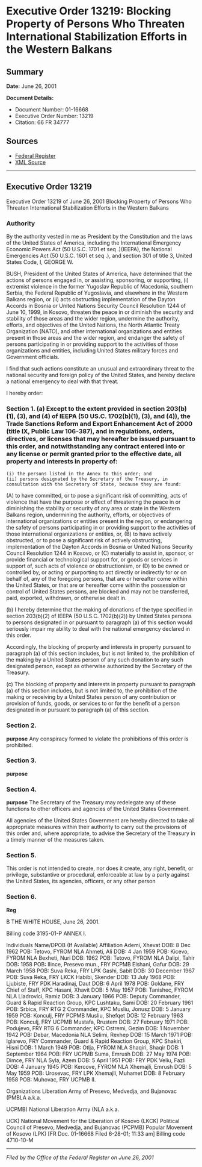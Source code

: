 # Executive Order 13219: Blocking Property of Persons Who Threaten International Stabilization Efforts in the Western Balkans

## Summary

**Date:** June 26, 2001

**Document Details:**
- Document Number: 01-16668
- Executive Order Number: 13219
- Citation: 66 FR 34777

## Sources
- [Federal Register](https://www.federalregister.gov/documents/2001/06/29/01-16668/blocking-property-of-persons-who-threaten-international-stabilization-efforts-in-the-western-balkans)
- [XML Source](https://www.federalregister.gov/documents/full_text/xml/2001/06/29/01-16668.xml)

---

## Executive Order 13219

Executive Order 13219 of June 26, 2001
Blocking Property of Persons Who Threaten International Stabilization Efforts in the Western Balkans
### Authority

By the authority vested in me as President by the Constitution and the laws of the United States of America, including the International Emergency Economic Powers Act (50 U.S.C. 1701 
et seq
.)(IEEPA), the National Emergencies Act (50 U.S.C. 1601 
et seq
.), and section 301 of title 3, United States Code,
I, GEORGE W.

BUSH, President of the United States of America, have determined that the actions of persons engaged in, or assisting, sponsoring, or supporting, (i) extremist violence in the former Yugoslav Republic of Macedonia, southern Serbia, the Federal Republic of Yugoslavia, and elsewhere in the Western Balkans region, or (ii) acts obstructing implementation of the Dayton Accords in Bosnia or United Nations Security Council Resolution 1244 of June 10, 1999, in Kosovo, threaten the peace in or diminish the security and stability of those areas and the wider region, undermine the authority, efforts, and objectives of the United Nations, the North Atlantic Treaty Organization (NATO), and other international organizations and entities present in those areas and the wider region, and endanger the safety of persons participating in or providing support to the activities of those organizations and entities, including United States military forces and Government officials.

I find that such actions constitute an unusual and extraordinary threat to the national security and foreign policy of the United States, and hereby declare a national emergency to deal with that threat.

I hereby order:
### Section 1. (a) Except to the extent provided in section 203(b)(1), (3), and (4) of IEEPA (50 US.C. 1702(b)(1), (3), and (4)), the Trade Sanctions Reform and Export Enhancement Act of 2000 (title IX, Public Law 106-387), and in regulations, orders, directives, or licenses that may hereafter be issued pursuant to this order, and notwithstanding any contract entered into or any license or permit granted prior to the effective date, all property and interests in property of:

    (i) the persons listed in the Annex to this order; and
    (ii) persons designated by the Secretary of the Treasury, in consultation with the Secretary of State, because they are found:
(A) to have committed, or to pose a significant risk of committing, acts of violence that have the purpose or effect of threatening the peace in or diminishing the stability or security of any area or state in the Western Balkans region, undermining the authority, efforts, or objectives of international organizations or entities present in the region, or endangering the safety of persons participating in or providing support to the activities of those international organizations or entities, or,
(B) to have actively obstructed, or to pose a significant risk of actively obstructing, implementation of the Dayton Accords in Bosnia or United Nations Security Council Resolution 1244 in Kosovo, or
(C) materially to assist in, sponsor, or provide financial or technological support for, or goods or services in support of, such acts of violence or obstructionism, or
(D) to be owned or controlled by, or acting or purporting to act directly or indirectly for or on behalf of, any of the foregoing persons, that are 
or hereafter come within the United States, or that are or hereafter come within the possession or control of United States persons, are blocked and may not be transferred, paid, exported, withdrawn, or otherwise dealt in.

(b) I hereby determine that the making of donations of the type specified in section 203(b)(2) of IEEPA (50 U.S.C. 1702(b)(2)) by United States persons to persons designated in or pursuant to paragraph (a) of this section would seriously impair my ability to deal with the national emergency declared in this order.

Accordingly, the blocking of property and interests in property pursuant to paragraph (a) of this section includes, but is not limited to, the prohibition of the making by a United States person of any such donation to any such designated person, except as otherwise authorized by the Secretary of the Treasury.

(c) The blocking of property and interests in property pursuant to paragraph (a) of this section includes, but is not limited to, the prohibition of the making or receiving by a United States person of any contribution or provision of funds, goods, or services to or for the benefit of a person designated in or pursuant to paragraph (a) of this section.
### Section 2.

**purpose**
 Any conspiracy formed to violate the prohibitions of this order is prohibited.
### Section 3.

**purpose**

### Section 4.

**purpose**
 The Secretary of the Treasury may redelegate any of these functions to other officers and agencies of the United States Government.

All agencies of the United States Government are hereby directed to take all appropriate measures within their authority to carry out the provisions of this order and, where appropriate, to advise the Secretary of the Treasury in a timely manner of the measures taken.
### Section 5.

This order is not intended to create, nor does it create, any right, benefit, or privilege, substantive or procedural, enforceable at law by a party against the United States, its agencies, officers, or any other person
### Section 6.

**Reg**

B
THE WHITE HOUSE,
June 26, 2001.

Billing code 3195-01-P
ANNEX
I.

Individuals
Name/DPOB (If Available)
Affiliation
Ademi, Xhevat
DOB: 8 Dec 1962
POB: Tetovo, FYROM
NLA
Ahmeti, Ali
DOB: 4 Jan 1959
POB: Kicevo, FYROM
NLA
Bexheti, Nuri
DOB: 1962
POB: Tetovo, FYROM
NLA
Dalipi, Tahir
DOB: 1958
POB: Ilince, Presevo mun., FRY
PCPMB
Elshani, Gafur
DOB: 29 March 1958
POB: Suva Reka, FRY
LPK
Gashi, Sabit
DOB: 30 December 1967
POB: Suva Reka, FRY
LKCK
Habibi, Skender
DOB: 13 July 1968
POB: Ljubiste, FRY
PDK
Haradinaj, Daut
DOB: 6 April 1978
POB: Goldane, FRY
Chief of Staff, KPC
Hasani, Xhavit
DOB: 5 May 1957
POB: Tanishec, FYROM
NLA
Lladrovici, Ramiz
DOB: 3 January 1966
POB: 
Deputy Commander, Guard & Rapid Reaction Group, KPC
Lushtaku, Sami
DOB: 20 February 1961
POB: Srbica, FRY
RTG 2 Commander, KPC
Musliu, Jonusz
DOB: 5 January 1959
POB: Konculj, FRY
PCPMB
Musliu, Shefqet
DOB: 12 February 1963
POB: Konculj, FRY
UCPMB
Mustafa, Rrustem
DOB: 27 February 1971
POB: Podujevo, FRY
RTG 6 Commander, KPC
Ostremi, Gezim
DOB: 1 November 1942
POB: Debar, Macedonia
NLA
Selimi, Rexhep
DOB: 15 March 1971
POB: Iglarevo, FRY
Commander, Guard & Rapid Reaction Group, KPC
Shakiri, Hisni
DOB: 1 March 1949
POB: Otlja, FYROM
NLA
Shaqiri, Shaqir
DOB: 1 September 1964
POB: FRY
UCPMB
Suma, Emrush
DOB: 27 May 1974
POB: Dimce, FRY
NLA
Syla, Azem
DOB: 5 April 1951
POB: FRY
PDK
Veliu, Fazli
DOB: 4 January 1945
POB: Kercove, FYROM
NLA
Xhemajli, Emrush
DOB: 5 May 1959
POB: Urosevac, FRY
LPK
Xhemajli, Muhamet
DOB: 8 February 1958
POB: Muhovac, FRY
UCPMB
II.

Organizations
Liberation Army of Presevo, Medvedja, and Bujanovac (PMBLA a.k.a.

UCPMB)
National Liberation Army (NLA a.k.a.

UCK)
National Movement for the Liberation of Kosovo (LKCK)
Political Council of Presevo, Medvedja, and Bujanovac (PCPMB)
Popular Movement of Kosovo (LPK)
[FR Doc. 01-16668
Filed 6-28-01; 11:33 am]
Billing code 4710-10-M

---

*Filed by the Office of the Federal Register on June 26, 2001*
